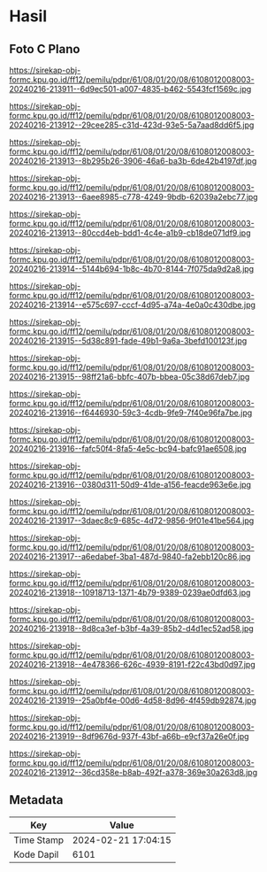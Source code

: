 # Hasil

## Foto C Plano

https://sirekap-obj-formc.kpu.go.id/ff12/pemilu/pdpr/61/08/01/20/08/6108012008003-20240216-213911--6d9ec501-a007-4835-b462-5543fcf1569c.jpg

https://sirekap-obj-formc.kpu.go.id/ff12/pemilu/pdpr/61/08/01/20/08/6108012008003-20240216-213912--29cee285-c31d-423d-93e5-5a7aad8dd6f5.jpg

https://sirekap-obj-formc.kpu.go.id/ff12/pemilu/pdpr/61/08/01/20/08/6108012008003-20240216-213913--8b295b26-3906-46a6-ba3b-6de42b4197df.jpg

https://sirekap-obj-formc.kpu.go.id/ff12/pemilu/pdpr/61/08/01/20/08/6108012008003-20240216-213913--6aee8985-c778-4249-9bdb-62039a2ebc77.jpg

https://sirekap-obj-formc.kpu.go.id/ff12/pemilu/pdpr/61/08/01/20/08/6108012008003-20240216-213913--80ccd4eb-bdd1-4c4e-a1b9-cb18de071df9.jpg

https://sirekap-obj-formc.kpu.go.id/ff12/pemilu/pdpr/61/08/01/20/08/6108012008003-20240216-213914--5144b694-1b8c-4b70-8144-7f075da9d2a8.jpg

https://sirekap-obj-formc.kpu.go.id/ff12/pemilu/pdpr/61/08/01/20/08/6108012008003-20240216-213914--e575c697-cccf-4d95-a74a-4e0a0c430dbe.jpg

https://sirekap-obj-formc.kpu.go.id/ff12/pemilu/pdpr/61/08/01/20/08/6108012008003-20240216-213915--5d38c891-fade-49b1-9a6a-3befd100123f.jpg

https://sirekap-obj-formc.kpu.go.id/ff12/pemilu/pdpr/61/08/01/20/08/6108012008003-20240216-213915--98ff21a6-bbfc-407b-bbea-05c38d67deb7.jpg

https://sirekap-obj-formc.kpu.go.id/ff12/pemilu/pdpr/61/08/01/20/08/6108012008003-20240216-213916--f6446930-59c3-4cdb-9fe9-7f40e96fa7be.jpg

https://sirekap-obj-formc.kpu.go.id/ff12/pemilu/pdpr/61/08/01/20/08/6108012008003-20240216-213916--fafc50f4-8fa5-4e5c-bc94-bafc91ae6508.jpg

https://sirekap-obj-formc.kpu.go.id/ff12/pemilu/pdpr/61/08/01/20/08/6108012008003-20240216-213916--0380d311-50d9-41de-a156-feacde963e6e.jpg

https://sirekap-obj-formc.kpu.go.id/ff12/pemilu/pdpr/61/08/01/20/08/6108012008003-20240216-213917--3daec8c9-685c-4d72-9856-9f01e41be564.jpg

https://sirekap-obj-formc.kpu.go.id/ff12/pemilu/pdpr/61/08/01/20/08/6108012008003-20240216-213917--a6edabef-3ba1-487d-9840-fa2ebb120c86.jpg

https://sirekap-obj-formc.kpu.go.id/ff12/pemilu/pdpr/61/08/01/20/08/6108012008003-20240216-213918--10918713-1371-4b79-9389-0239ae0dfd63.jpg

https://sirekap-obj-formc.kpu.go.id/ff12/pemilu/pdpr/61/08/01/20/08/6108012008003-20240216-213918--8d8ca3ef-b3bf-4a39-85b2-d4d1ec52ad58.jpg

https://sirekap-obj-formc.kpu.go.id/ff12/pemilu/pdpr/61/08/01/20/08/6108012008003-20240216-213918--4e478366-626c-4939-8191-f22c43bd0d97.jpg

https://sirekap-obj-formc.kpu.go.id/ff12/pemilu/pdpr/61/08/01/20/08/6108012008003-20240216-213919--25a0bf4e-00d6-4d58-8d96-4f459db92874.jpg

https://sirekap-obj-formc.kpu.go.id/ff12/pemilu/pdpr/61/08/01/20/08/6108012008003-20240216-213919--8df9676d-937f-43bf-a66b-e9cf37a26e0f.jpg

https://sirekap-obj-formc.kpu.go.id/ff12/pemilu/pdpr/61/08/01/20/08/6108012008003-20240216-213912--36cd358e-b8ab-492f-a378-369e30a263d8.jpg


## Metadata

| Key        | Value               |
| ---------- | ------------------- |
| Time Stamp | 2024-02-21 17:04:15 |
| Kode Dapil | 6101                |



